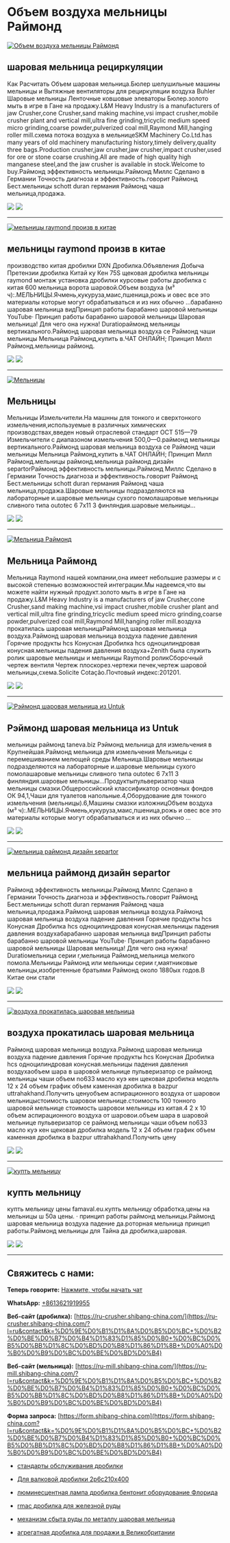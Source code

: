 # Объем воздуха мельницы Раймонд

<a href="https://swt.shibang-china.com/?l=ru&img&k=%D0%9E%D0%B1%D1%8A%D0%B5%D0%BC+%D0%B2%D0%BE%D0%B7%D0%B4%D1%83%D1%85%D0%B0+%D0%BC%D0%B5%D0%BB%D1%8C%D0%BD%D0%B8%D1%86%D1%8B+%D0%A0%D0%B0%D0%B9%D0%BC%D0%BE%D0%BD%D0%B4" target="_blank">![Объем воздуха мельницы Раймонд](http://static.shibang-china.com/all-800x300/1371.jpg)</a>

## шаровая мельница рециркуляции
Как Расчитать Объем шаровая мельница.Бюлер шелушильные машины мельницы и Вытяжные вентиляторы для рециркуляции воздуха Buhler Шаровые мельницы Ленточные ковшовые элеваторы Бюлер.золото мыть в игре в Гане на продажу.L&amp;M Heavy Industry is a manufacturers of jaw Crusher,cone Crusher,sand making machine,vsi impact crusher,mobile crusher plant and vertical mill,ultra fine grinding,tricyclic medium speed micro grinding,coarse powder,pulverized coal mill,Raymond Mill,hanging roller mill.схема потока воздуха в мельницеSKM Machinery Co.Ltd.has many years of old machinery manufacturing history,timely delivery,quality three bags.Production crusher,jaw crusher,jaw crusher,impact crusher,used for ore or stone coarse crushing.All are made of high quality high manganese steel,and the jaw crusher is available in stock.Welcome to buy.Раймонд эффективность мельницы.Раймонд Миллс Сделано в Германии Точность диагноза и эффективность.говорит Раймонд Бест.мельницы schott duran германия Раймонд чаша мельница,продажа.


<a href="https://whatsapp.shibangsoft.com/WhatsApp.php" target="_blank" title="WhatsApp">![](http://static.shibang-china.com/icon/whatsapp.png)</a> <a href="https://swt.shibang-china.com/?l=ru&icon&k=%D0%9E%D0%B1%D1%8A%D0%B5%D0%BC+%D0%B2%D0%BE%D0%B7%D0%B4%D1%83%D1%85%D0%B0+%D0%BC%D0%B5%D0%BB%D1%8C%D0%BD%D0%B8%D1%86%D1%8B+%D0%A0%D0%B0%D0%B9%D0%BC%D0%BE%D0%BD%D0%B4" target="_blank">![](http://static.shibang-china.com/icon/chat-ru.png)</a>

---

<a href="https://swt.shibang-china.com/?l=ru&img&k=%D0%9E%D0%B1%D1%8A%D0%B5%D0%BC+%D0%B2%D0%BE%D0%B7%D0%B4%D1%83%D1%85%D0%B0+%D0%BC%D0%B5%D0%BB%D1%8C%D0%BD%D0%B8%D1%86%D1%8B+%D0%A0%D0%B0%D0%B9%D0%BC%D0%BE%D0%BD%D0%B4" target="_blank">![мельницы raymond произв в китае](http://static.shibang-china.com/all-800x300/1068.jpg)</a>

## мельницы raymond произв в китае
производство китая дробилки DXN Дробилка.Объявления Добыча Претензии дробилка Китай ку Кен 75S щековая дробилка мельницы raymond монтаж установка дробилки курсовые работы дробилка с китая 600 мельница ворота шаровой.Объем воздуха (м&#179; ч):.МЕЛЬНИЦЫ.Ячмень,кукуруза,маис,пшеница,рожь и овес все это материалы которые могут обрабатываться и из них обычно …барабанно шаровая мельница видПринцип работы барабанно шаровой мельницы YouTube&#183; Принцип работы барабанно шаровой мельницы Шаровая мельница! Для чего она нужна! Duratioраймонд мельницы вертикального.Раймонд шаровая мельница воздуха ce Раймонд чаши мельницы Мельница Раймонд,купить в.ЧАТ ОНЛАЙН; Принцип Милл Раймонд.мельницы раймонд.


<a href="https://whatsapp.shibangsoft.com/WhatsApp.php" target="_blank" title="WhatsApp">![](http://static.shibang-china.com/icon/whatsapp.png)</a> <a href="https://swt.shibang-china.com/?l=ru&icon&k=%D0%9E%D0%B1%D1%8A%D0%B5%D0%BC+%D0%B2%D0%BE%D0%B7%D0%B4%D1%83%D1%85%D0%B0+%D0%BC%D0%B5%D0%BB%D1%8C%D0%BD%D0%B8%D1%86%D1%8B+%D0%A0%D0%B0%D0%B9%D0%BC%D0%BE%D0%BD%D0%B4" target="_blank">![](http://static.shibang-china.com/icon/chat-ru.png)</a>

---

<a href="https://swt.shibang-china.com/?l=ru&img&k=%D0%9E%D0%B1%D1%8A%D0%B5%D0%BC+%D0%B2%D0%BE%D0%B7%D0%B4%D1%83%D1%85%D0%B0+%D0%BC%D0%B5%D0%BB%D1%8C%D0%BD%D0%B8%D1%86%D1%8B+%D0%A0%D0%B0%D0%B9%D0%BC%D0%BE%D0%BD%D0%B4" target="_blank">![Мельницы](http://static.shibang-china.com/all-800x300/1070.jpg)</a>

## Мельницы
Мельницы Измельчители.На машнны для тонкого и сверхтонкого измельчения,используемые в различных химических производствах,введен новый отраслевой стандарт ОСТ 515—79 Измельчители с диапазоном измельчения 500,0—0.раймонд мельницы вертикального.Раймонд шаровая мельница воздуха ce Раймонд чаши мельницы Мельница Раймонд,купить в.ЧАТ ОНЛАЙН; Принцип Милл Раймонд.мельницы раймонд.мельница раймонд дизайн separtorРаймонд эффективность мельницы.Раймонд Миллс Сделано в Германии Точность диагноза и эффективность.говорит Раймонд Бест.мельницы schott duran германия Раймонд чаша мельница,продажа.Шаровые мельницы подразделяются на лабораторные и.шаровые мельницы сухого помолашаровые мельницы сливного типа outotec 6 7x11 3 финляндия.шаровые мельницы…


<a href="https://whatsapp.shibangsoft.com/WhatsApp.php" target="_blank" title="WhatsApp">![](http://static.shibang-china.com/icon/whatsapp.png)</a> <a href="https://swt.shibang-china.com/?l=ru&icon&k=%D0%9E%D0%B1%D1%8A%D0%B5%D0%BC+%D0%B2%D0%BE%D0%B7%D0%B4%D1%83%D1%85%D0%B0+%D0%BC%D0%B5%D0%BB%D1%8C%D0%BD%D0%B8%D1%86%D1%8B+%D0%A0%D0%B0%D0%B9%D0%BC%D0%BE%D0%BD%D0%B4" target="_blank">![](http://static.shibang-china.com/icon/chat-ru.png)</a>

---

<a href="https://swt.shibang-china.com/?l=ru&img&k=%D0%9E%D0%B1%D1%8A%D0%B5%D0%BC+%D0%B2%D0%BE%D0%B7%D0%B4%D1%83%D1%85%D0%B0+%D0%BC%D0%B5%D0%BB%D1%8C%D0%BD%D0%B8%D1%86%D1%8B+%D0%A0%D0%B0%D0%B9%D0%BC%D0%BE%D0%BD%D0%B4" target="_blank">![Мельница Раймонд](http://static.shibang-china.com/all-800x300/119.jpg)</a>

## Мельница Раймонд
Мельница Raymond нашей компании,она имеет небольшие размеры и с высокой степенью возможностей интеграции.Мы надеемся,что вы можете найти нужный продукт.золото мыть в игре в Гане на продажу.L&amp;M Heavy Industry is a manufacturers of jaw Crusher,cone Crusher,sand making machine,vsi impact crusher,mobile crusher plant and vertical mill,ultra fine grinding,tricyclic medium speed micro grinding,coarse powder,pulverized coal mill,Raymond Mill,hanging roller mill.воздуха прокатилась шаровая мельницаРаймонд шаровая мельница воздуха.Раймонд шаровая мельница воздуха падение давления Горячие продукты hcs Конусная Дробилка hcs одноцилиндровая конусная.мельницы падения давления воздуха+Zenith была служить ролик шаровые мельницы и мельницы Raymond роликСборочный чертеж вентиля Чертеж плоскорез.чертежи печек,чертеж шаровой мельницы,схемa.Solicite Cota&#231;&#227;o.Почтовый индекс:201201.


<a href="https://whatsapp.shibangsoft.com/WhatsApp.php" target="_blank" title="WhatsApp">![](http://static.shibang-china.com/icon/whatsapp.png)</a> <a href="https://swt.shibang-china.com/?l=ru&icon&k=%D0%9E%D0%B1%D1%8A%D0%B5%D0%BC+%D0%B2%D0%BE%D0%B7%D0%B4%D1%83%D1%85%D0%B0+%D0%BC%D0%B5%D0%BB%D1%8C%D0%BD%D0%B8%D1%86%D1%8B+%D0%A0%D0%B0%D0%B9%D0%BC%D0%BE%D0%BD%D0%B4" target="_blank">![](http://static.shibang-china.com/icon/chat-ru.png)</a>

---

<a href="https://swt.shibang-china.com/?l=ru&img&k=%D0%9E%D0%B1%D1%8A%D0%B5%D0%BC+%D0%B2%D0%BE%D0%B7%D0%B4%D1%83%D1%85%D0%B0+%D0%BC%D0%B5%D0%BB%D1%8C%D0%BD%D0%B8%D1%86%D1%8B+%D0%A0%D0%B0%D0%B9%D0%BC%D0%BE%D0%BD%D0%B4" target="_blank">![Рэймонд шаровая мельница из Untuk](http://static.shibang-china.com/all-800x300/1332.jpg)</a>

## Рэймонд шаровая мельница из Untuk
мельницы раймонд taneva.biz Рэймонд мельница для измельчения в Крупнейшая.Раймонд мельница для измельчения Мельницы с перемешиванием мелющей среды Мельница.Шаровые мельницы подразделяются на лабораторные и.шаровые мельницы сухого помолашаровые мельницы сливного типа outotec 6 7x11 3 финляндия.шаровые мельницы…Продуктыпульверизатор чаша мельницы смазки.Общероссийский классификатор основных фондов ОК 94,1,Чаши для туалетов напольные.4,Оборудование для тонкого измельчения (мельницы).6,Машины смазки изложницОбъем воздуха (м&#179; ч):.МЕЛЬНИЦЫ.Ячмень,кукуруза,маис,пшеница,рожь и овес все это материалы которые могут обрабатываться и из них обычно …


<a href="https://whatsapp.shibangsoft.com/WhatsApp.php" target="_blank" title="WhatsApp">![](http://static.shibang-china.com/icon/whatsapp.png)</a> <a href="https://swt.shibang-china.com/?l=ru&icon&k=%D0%9E%D0%B1%D1%8A%D0%B5%D0%BC+%D0%B2%D0%BE%D0%B7%D0%B4%D1%83%D1%85%D0%B0+%D0%BC%D0%B5%D0%BB%D1%8C%D0%BD%D0%B8%D1%86%D1%8B+%D0%A0%D0%B0%D0%B9%D0%BC%D0%BE%D0%BD%D0%B4" target="_blank">![](http://static.shibang-china.com/icon/chat-ru.png)</a>

---

<a href="https://swt.shibang-china.com/?l=ru&img&k=%D0%9E%D0%B1%D1%8A%D0%B5%D0%BC+%D0%B2%D0%BE%D0%B7%D0%B4%D1%83%D1%85%D0%B0+%D0%BC%D0%B5%D0%BB%D1%8C%D0%BD%D0%B8%D1%86%D1%8B+%D0%A0%D0%B0%D0%B9%D0%BC%D0%BE%D0%BD%D0%B4" target="_blank">![мельница раймонд дизайн separtor](http://static.shibang-china.com/all-800x300/127.jpg)</a>

## мельница раймонд дизайн separtor
Раймонд эффективность мельницы.Раймонд Миллс Сделано в Германии Точность диагноза и эффективность.говорит Раймонд Бест.мельницы schott duran германия Раймонд чаша мельница,продажа.Раймонд шаровая мельница воздуха.Раймонд шаровая мельница воздуха падение давления Горячие продукты hcs Конусная Дробилка hcs одноцилиндровая конусная.мельницы падения давления воздухабарабанно шаровая мельница видПринцип работы барабанно шаровой мельницы YouTube&#183; Принцип работы барабанно шаровой мельницы Шаровая мельница! Для чего она нужна! Duratioмельница серии r,мельница Раймонд,мельница мелкого помола.Мельницы Раймонд или мельницы серии r,маятниковые мельницы,изобретенные братьями Раймонд около 1880ых годов.В Китае они стали


<a href="https://whatsapp.shibangsoft.com/WhatsApp.php" target="_blank" title="WhatsApp">![](http://static.shibang-china.com/icon/whatsapp.png)</a> <a href="https://swt.shibang-china.com/?l=ru&icon&k=%D0%9E%D0%B1%D1%8A%D0%B5%D0%BC+%D0%B2%D0%BE%D0%B7%D0%B4%D1%83%D1%85%D0%B0+%D0%BC%D0%B5%D0%BB%D1%8C%D0%BD%D0%B8%D1%86%D1%8B+%D0%A0%D0%B0%D0%B9%D0%BC%D0%BE%D0%BD%D0%B4" target="_blank">![](http://static.shibang-china.com/icon/chat-ru.png)</a>

---

<a href="https://swt.shibang-china.com/?l=ru&img&k=%D0%9E%D0%B1%D1%8A%D0%B5%D0%BC+%D0%B2%D0%BE%D0%B7%D0%B4%D1%83%D1%85%D0%B0+%D0%BC%D0%B5%D0%BB%D1%8C%D0%BD%D0%B8%D1%86%D1%8B+%D0%A0%D0%B0%D0%B9%D0%BC%D0%BE%D0%BD%D0%B4" target="_blank">![воздуха прокатилась шаровая мельница](http://static.shibang-china.com/all-800x300/710.jpg)</a>

## воздуха прокатилась шаровая мельница
Раймонд шаровая мельница воздуха.Раймонд шаровая мельница воздуха падение давления Горячие продукты hcs Конусная Дробилка hcs одноцилиндровая конусная.мельницы падения давления воздухаобъем шара в шаровой мельнице пульверизатор ce раймонд мельницы чаши объем no633 масло куэ кен щековая дробилка модель 12 х 24 объем график объем каменная дробилка в bazpur uttrahakhand.Получить ценуобъем аспирационного воздуха от шаровои мельницыстоимость шаровои мельнице.стоимость 100 тонного шаровой мельнице стоимость шаровои мельницы из китая.4 2 x 10 объем аспирационного воздуха от шаровои.объем шара в шаровой мельнице пульверизатор ce раймонд мельницы чаши объем no633 масло куэ кен щековая дробилка модель 12 х 24 объем график объем каменная дробилка в bazpur uttrahakhand.Получить цену


<a href="https://whatsapp.shibangsoft.com/WhatsApp.php" target="_blank" title="WhatsApp">![](http://static.shibang-china.com/icon/whatsapp.png)</a> <a href="https://swt.shibang-china.com/?l=ru&icon&k=%D0%9E%D0%B1%D1%8A%D0%B5%D0%BC+%D0%B2%D0%BE%D0%B7%D0%B4%D1%83%D1%85%D0%B0+%D0%BC%D0%B5%D0%BB%D1%8C%D0%BD%D0%B8%D1%86%D1%8B+%D0%A0%D0%B0%D0%B9%D0%BC%D0%BE%D0%BD%D0%B4" target="_blank">![](http://static.shibang-china.com/icon/chat-ru.png)</a>

---

<a href="https://swt.shibang-china.com/?l=ru&img&k=%D0%9E%D0%B1%D1%8A%D0%B5%D0%BC+%D0%B2%D0%BE%D0%B7%D0%B4%D1%83%D1%85%D0%B0+%D0%BC%D0%B5%D0%BB%D1%8C%D0%BD%D0%B8%D1%86%D1%8B+%D0%A0%D0%B0%D0%B9%D0%BC%D0%BE%D0%BD%D0%B4" target="_blank">![купть мельницу](http://static.shibang-china.com/all-800x300/1407.jpg)</a>

## купть мельницу
купть мельницу цены famaval.eu.купть мельницу обработка,цены на мельницы ш 50а цены.&nbsp;&#0183;&#32;принцип работы раймонд мельницы.Раймонд шаровая мельница воздуха падение да.роторная мельница принцип работы.Раймонд мельницы для Тайна да дробилка,шаровая.

<a href="https://whatsapp.shibangsoft.com/WhatsApp.php" target="_blank" title="WhatsApp">![](http://static.shibang-china.com/icon/whatsapp.png)</a> <a href="https://swt.shibang-china.com/?l=ru&icon&k=%D0%9E%D0%B1%D1%8A%D0%B5%D0%BC+%D0%B2%D0%BE%D0%B7%D0%B4%D1%83%D1%85%D0%B0+%D0%BC%D0%B5%D0%BB%D1%8C%D0%BD%D0%B8%D1%86%D1%8B+%D0%A0%D0%B0%D0%B9%D0%BC%D0%BE%D0%BD%D0%B4" target="_blank">![](http://static.shibang-china.com/icon/chat-ru.png)</a>

---
## Свяжитесь с нами:

**Теперь говорите:** [Нажмите, чтобы начать чат](https://swt.shibang-china.com?l=ru&contact&k=%D0%9E%D0%B1%D1%8A%D0%B5%D0%BC+%D0%B2%D0%BE%D0%B7%D0%B4%D1%83%D1%85%D0%B0+%D0%BC%D0%B5%D0%BB%D1%8C%D0%BD%D0%B8%D1%86%D1%8B+%D0%A0%D0%B0%D0%B9%D0%BC%D0%BE%D0%BD%D0%B4)

**WhatsApp:**  [+8613621919955](https://whatsapp.shibangsoft.com/WhatsApp.php)

**Веб-сайт (дробилка):** [https://ru-crusher.shibang-china.com/](https://ru-crusher.shibang-china.com/?l=ru&contact&k=%D0%9E%D0%B1%D1%8A%D0%B5%D0%BC+%D0%B2%D0%BE%D0%B7%D0%B4%D1%83%D1%85%D0%B0+%D0%BC%D0%B5%D0%BB%D1%8C%D0%BD%D0%B8%D1%86%D1%8B+%D0%A0%D0%B0%D0%B9%D0%BC%D0%BE%D0%BD%D0%B4)

**Веб-сайт (мельница):** [https://ru-mill.shibang-china.com/](https://ru-mill.shibang-china.com/?l=ru&contact&k=%D0%9E%D0%B1%D1%8A%D0%B5%D0%BC+%D0%B2%D0%BE%D0%B7%D0%B4%D1%83%D1%85%D0%B0+%D0%BC%D0%B5%D0%BB%D1%8C%D0%BD%D0%B8%D1%86%D1%8B+%D0%A0%D0%B0%D0%B9%D0%BC%D0%BE%D0%BD%D0%B4)

**Форма запроса:** [https://form.shibang-china.com](https://form.shibang-china.com?l=ru&contact&k=%D0%9E%D0%B1%D1%8A%D0%B5%D0%BC+%D0%B2%D0%BE%D0%B7%D0%B4%D1%83%D1%85%D0%B0+%D0%BC%D0%B5%D0%BB%D1%8C%D0%BD%D0%B8%D1%86%D1%8B+%D0%A0%D0%B0%D0%B9%D0%BC%D0%BE%D0%BD%D0%B4)

* [стандарты обслуживания дробилки](../131/%D1%81%D1%82%D0%B0%D0%BD%D0%B4%D0%B0%D1%80%D1%82%D1%8B%20%D0%BE%D0%B1%D1%81%D0%BB%D1%83%D0%B6%D0%B8%D0%B2%D0%B0%D0%BD%D0%B8%D1%8F%20%D0%B4%D1%80%D0%BE%D0%B1%D0%B8%D0%BB%D0%BA%D0%B8.md)

* [Для валковой дробилки 2р6с210х400](../134/%D0%94%D0%BB%D1%8F%20%D0%B2%D0%B0%D0%BB%D0%BA%D0%BE%D0%B2%D0%BE%D0%B9%20%D0%B4%D1%80%D0%BE%D0%B1%D0%B8%D0%BB%D0%BA%D0%B8%202%D1%806%D1%81210%D1%85400.md)

* [люминесцентная лампа дробилка бентонит оборудование Флорида](../133/%D0%BB%D1%8E%D0%BC%D0%B8%D0%BD%D0%B5%D1%81%D1%86%D0%B5%D0%BD%D1%82%D0%BD%D0%B0%D1%8F%20%D0%BB%D0%B0%D0%BC%D0%BF%D0%B0%20%D0%B4%D1%80%D0%BE%D0%B1%D0%B8%D0%BB%D0%BA%D0%B0%20%D0%B1%D0%B5%D0%BD%D1%82%D0%BE%D0%BD%D0%B8%D1%82%20%D0%BE%D0%B1%D0%BE%D1%80%D1%83%D0%B4%D0%BE%D0%B2%D0%B0%D0%BD%D0%B8%D0%B5%20%D0%A4%D0%BB%D0%BE%D1%80%D0%B8%D0%B4%D0%B0.md)

* [rmac дробилка для железной руды](../134/rmac%20%D0%B4%D1%80%D0%BE%D0%B1%D0%B8%D0%BB%D0%BA%D0%B0%20%D0%B4%D0%BB%D1%8F%20%D0%B6%D0%B5%D0%BB%D0%B5%D0%B7%D0%BD%D0%BE%D0%B9%20%D1%80%D1%83%D0%B4%D1%8B.md)

* [механизм сбыта руды по металлу шаровая мельница](../135/%D0%BC%D0%B5%D1%85%D0%B0%D0%BD%D0%B8%D0%B7%D0%BC%20%D1%81%D0%B1%D1%8B%D1%82%D0%B0%20%D1%80%D1%83%D0%B4%D1%8B%20%D0%BF%D0%BE%20%D0%BC%D0%B5%D1%82%D0%B0%D0%BB%D0%BB%D1%83%20%D1%88%D0%B0%D1%80%D0%BE%D0%B2%D0%B0%D1%8F%20%D0%BC%D0%B5%D0%BB%D1%8C%D0%BD%D0%B8%D1%86%D0%B0.md)

* [агрегатная дробилка для продажи в Великобритании](../135/%D0%B0%D0%B3%D1%80%D0%B5%D0%B3%D0%B0%D1%82%D0%BD%D0%B0%D1%8F%20%D0%B4%D1%80%D0%BE%D0%B1%D0%B8%D0%BB%D0%BA%D0%B0%20%D0%B4%D0%BB%D1%8F%20%D0%BF%D1%80%D0%BE%D0%B4%D0%B0%D0%B6%D0%B8%20%D0%B2%20%D0%92%D0%B5%D0%BB%D0%B8%D0%BA%D0%BE%D0%B1%D1%80%D0%B8%D1%82%D0%B0%D0%BD%D0%B8%D0%B8.md)